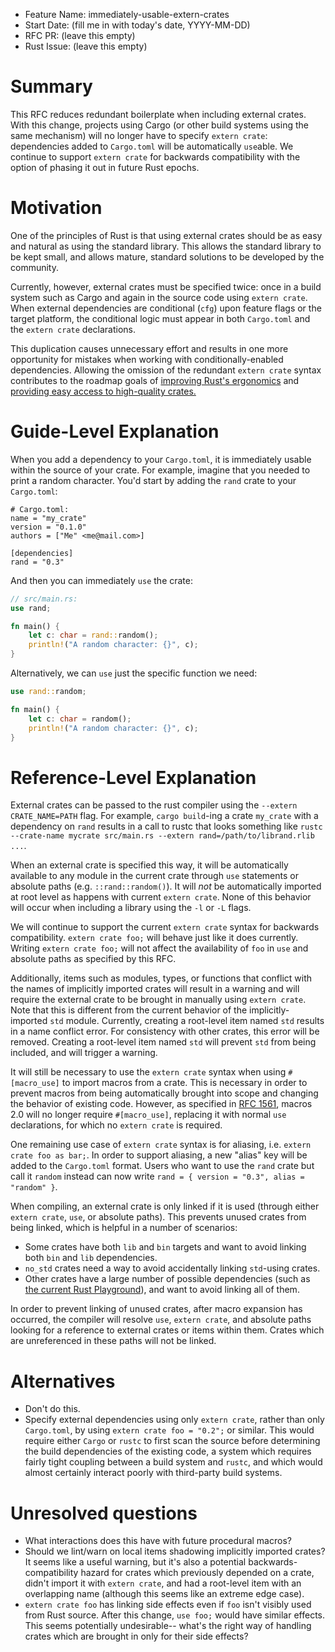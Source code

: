 - Feature Name: immediately-usable-extern-crates
- Start Date: (fill me in with today's date, YYYY-MM-DD)
- RFC PR: (leave this empty)
- Rust Issue: (leave this empty)

# Summary
[summary]: #summary

This RFC reduces redundant boilerplate when including external crates.
With this change, projects using Cargo
(or other build systems using the same mechanism)
will no longer have to specify `extern crate`:
dependencies added to `Cargo.toml` will be automatically `use`able.
We continue to support `extern crate` for backwards compatibility
with the option of phasing it out in future Rust epochs.

# Motivation
[motivation]: #motivation

One of the principles of Rust is that using external crates should be as
easy and natural as using the standard library.
This allows the standard library to be kept small, and allows mature, standard
solutions to be developed by the community.

Currently, however, external crates must be specified twice: once in a build
system such as Cargo and again in the source code using `extern crate`.
When external dependencies are conditional (`cfg`) upon feature flags or the
target platform, the conditional logic must appear in both `Cargo.toml` and
the `extern crate` declarations.

This duplication causes unnecessary effort and results in one more opportunity
for mistakes when working with conditionally-enabled dependencies.
Allowing the omission of the redundant `extern crate` syntax contributes to the
roadmap goals of
[improving Rust's ergonomics](https://github.com/rust-lang/rust-roadmap/issues/17)
and
[providing easy access to high-quality crates.](https://github.com/rust-lang/rust-roadmap/issues/9)

# Guide-Level Explanation
[guide]: #guide

When you add a dependency to your `Cargo.toml`, it is immediately usable within
the source of your crate. For example, imagine that you needed to print a random
character. You'd start by adding the `rand` crate to your `Cargo.toml`:

```
# Cargo.toml:
name = "my_crate"
version = "0.1.0"
authors = ["Me" <me@mail.com>]

[dependencies]
rand = "0.3"
```

And then you can immediately `use` the crate:

```rust
// src/main.rs:
use rand;

fn main() {
    let c: char = rand::random();
    println!("A random character: {}", c);
}
```

Alternatively, we can `use` just the specific function we need:

```rust
use rand::random;

fn main() {
    let c: char = random();
    println!("A random character: {}", c);
}
```

# Reference-Level Explanation
[reference]: #reference

External crates can be passed to the rust compiler using the
`--extern CRATE_NAME=PATH` flag.
For example, `cargo build`-ing a crate `my_crate` with a dependency on `rand`
results in a call to rustc that looks something like
`rustc --crate-name mycrate src/main.rs --extern rand=/path/to/librand.rlib ...`.

When an external crate is specified this way, it will be automatically
available to any module in the current crate through `use` statements or
absolute paths (e.g. `::rand::random()`). It will _not_ be automatically
imported at root level as happens with current `extern crate`.
None of this behavior will occur when including a library using the `-l`
or `-L` flags.

We will continue to support the current `extern crate` syntax for backwards
compatibility. `extern crate foo;` will behave just like it does currently.
Writing `extern crate foo;` will not affect the availability of `foo` in
`use` and absolute paths as specified by this RFC.

Additionally, items such as modules, types, or functions that conflict with
the names of implicitly imported crates will result in a warning and will
require the external crate to be brought in manually using `extern crate`.
Note that this is different from the current behavior of the
implicitly-imported `std` module.
Currently, creating a root-level item named `std` results in a name conflict
error. For consistency with other crates, this error will be removed.
Creating a root-level item named `std` will prevent `std` from being included,
and will trigger a warning.

It will still be necessary to use the `extern crate` syntax when using
`#[macro_use]` to import macros from a crate. This is necessary in order to
prevent macros from being automatically brought into scope and changing the
behavior of existing code.
However, as specified in
[RFC 1561](https://github.com/rust-lang/rfcs/blob/master/text/1561-macro-naming.md#importing-macros),
macros 2.0 will no longer require `#[macro_use]`, replacing it with
normal `use` declarations, for which no `extern crate` is required.

One remaining use case of `extern crate` syntax is for aliasing, i.e.
`extern crate foo as bar;`. In order to support aliasing, a new "alias" key
will be added to the `Cargo.toml` format.
Users who want to use the `rand` crate but call it `random` instead can now
write `rand = { version = "0.3", alias = "random" }`.

When compiling, an external crate is only linked if it is used
(through either `extern crate`, `use`, or absolute paths).
This prevents unused crates from being linked, which is helpful in a number of
scenarios:
- Some crates have both `lib` and `bin` targets and want to avoid linking both
`bin` and `lib` dependencies.
- `no_std` crates need a way to avoid accidentally linking `std`-using crates.
- Other crates have a large number of possible dependencies (such as
[the current Rust Playground](https://users.rust-lang.org/t/the-official-rust-playground-now-has-the-top-100-crates-available/11817)),
and want to avoid linking all of them.

In order to prevent linking of unused crates,
after macro expansion has occurred, the compiler will resolve
`use`, `extern crate`, and absolute paths looking for a reference to external
crates or items within them. Crates which are unreferenced in these paths
will not be linked.


# Alternatives
[alternatives]: #alternatives

- Don't do this.
- Specify external dependencies using only `extern crate`, rather than only
`Cargo.toml`, by using `extern crate foo = "0.2";` or similar. This would
require either `Cargo` or `rustc` to first scan the source before determining
the build dependencies of the existing code, a system which requires fairly
tight coupling between a build system and `rustc`, and which would almost
certainly interact poorly with third-party build systems.

# Unresolved questions
[unresolved]: #unresolved-questions

- What interactions does this have with future procedural macros?
- Should we lint/warn on local items shadowing implicitly imported crates?
It seems like a useful warning, but it's also a potential
backwards-compatibility hazard for crates which previously depended on a
crate, didn't import it with `extern crate`, and had a root-level item with
an overlapping name (although this seems like an extreme edge case).
- `extern crate foo` has linking side effects even if `foo` isn't visibly
used from Rust source. After this change, `use foo;` would have similar
effects. This seems potentially undesirable-- what's the right way of handling
crates which are brought in only for their side effects?
